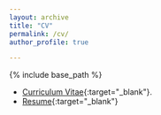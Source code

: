 ```yaml
---
layout: archive
title: "CV"
permalink: /cv/
author_profile: true

---
```


{% include base_path %}

* [Curriculum Vitae](/files/Vishwa_Shah_CV.pdf){:target="_blank"}.
* [Resume](/files/Vishwa_Shah_Resume.pdf){:target="_blank"}
